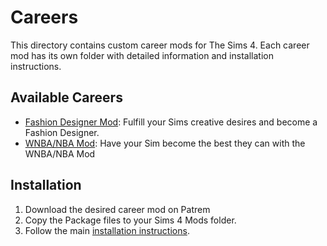 # Careers

This directory contains custom career mods for The Sims 4. Each career mod has its own folder with detailed information and installation instructions.

## Available Careers

- [Fashion Designer Mod](https://github.com/ToluOlorode/Sims4Mods/blob/main/Careers/Fashion%20Designer/Career_description.md): Fulfill your Sims creative desires and become a Fashion Designer.
- [WNBA/NBA Mod](career2/career2_description.md): Have your Sim become the best they can with the WNBA/NBA Mod

## Installation

1. Download the desired career mod on Patrem
2. Copy the Package files to your Sims 4 Mods folder.
3. Follow the main [installation instructions](../README.md#installation).
